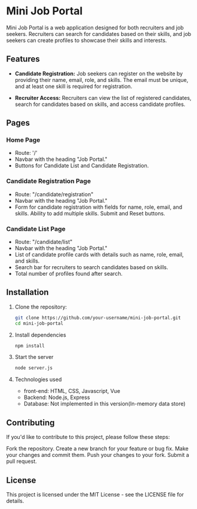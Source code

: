# Mini Job Portal

Mini Job Portal is a web application designed for both recruiters and job seekers. Recruiters can search for candidates based on their skills, and job seekers can create profiles to showcase their skills and interests.

## Features

- **Candidate Registration:** Job seekers can register on the website by providing their name, email, role, and skills. The email must be unique, and at least one skill is required for registration.

- **Recruiter Access:** Recruiters can view the list of registered candidates, search for candidates based on skills, and access candidate profiles.

## Pages

### Home Page

- Route: '/'
- Navbar with the heading "Job Portal."
- Buttons for Candidate List and Candidate Registration.

### Candidate Registration Page

- Route: "/candidate/registration"
- Navbar with the heading "Job Portal."
- Form for candidate registration with fields for name, role, email, and skills. Ability to add multiple skills. Submit and Reset buttons.

### Candidate List Page

- Route: "/candidate/list"
- Navbar with the heading "Job Portal."
- List of candidate profile cards with details such as name, role, email, and skills.
- Search bar for recruiters to search candidates based on skills.
- Total number of profiles found after search.

## Installation

1. Clone the repository:

   ```bash
   git clone https://github.com/your-username/mini-job-portal.git
   cd mini-job-portal

2. Install dependencies

    ```bash
    npm install

3. Start the server

    ```bash
    node server.js

4. Technologies used

    - front-end: HTML, CSS, Javascript, Vue
    - Backend: Node.js, Express
    - Database: Not implemented in this version(In-memory data store)

## Contributing

If you'd like to contribute to this project, please follow these steps:

Fork the repository.
Create a new branch for your feature or bug fix.
Make your changes and commit them.
Push your changes to your fork.
Submit a pull request.

## License

This project is licensed under the MIT License - see the LICENSE file for details.

